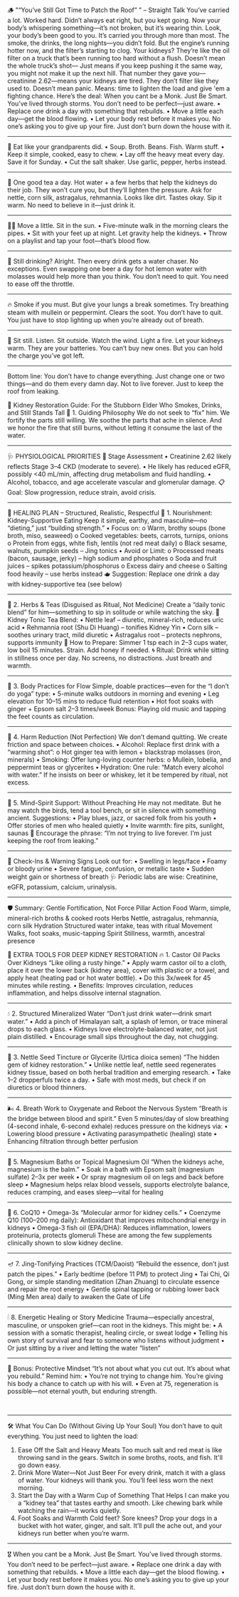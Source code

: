 🪵 "“You’ve Still Got Time to Patch the Roof” " –  Straight Talk
You’ve carried a lot.
Worked hard. Didn’t always eat right, but you kept going.
Now your body’s whispering something—it’s not broken, but it’s wearing thin.
Look, your body’s been good to you.
It’s carried you through more than most.
The smoke, the drinks, the long nights—you didn’t fold.
But the engine’s running hotter now, and the filter’s starting to clog.
Your kidneys? They’re like the oil filter on a truck that’s been running too hard without a flush.
Doesn’t mean the whole truck’s shot—
Just means if you keep pushing it the same way, you might not make it up the next hill.
That number they gave you—creatinine 2.62—means your kidneys are tired. They don’t filter like they used to.
Doesn’t mean panic.
Means: time to lighten the load and give 'em a fighting chance.
Here’s the  deal:
When you cant be a Monk. Just Be Smart.
You’ve lived through storms.
You don’t need to be perfect—just aware.
•	Replace one drink a day with something that rebuilds.
•	Move a little each day—get the blood flowing.
•	Let your body rest before it makes you.
No one’s asking you to give up your fire.
Just don’t burn down the house with it.
________________________________________
🥣 Eat like your grandparents did.
•	Soup. Broth. Beans. Fish. Warm stuff.
•	Keep it simple, cooked, easy to chew.
•	Lay off the heavy meat every day. Save it for Sunday.
•	Cut the salt shaker. Use garlic, pepper, herbs instead.
________________________________________
🍵 One good tea a day.
Hot water + a few herbs that help the kidneys do their job.
They won’t cure you, but they’ll lighten the pressure.
Ask for nettle, corn silk, astragalus, rehmannia.
Looks like dirt. Tastes okay. Sip it warm. No need to believe in it—just drink it.
________________________________________
🚶‍♂️ Move a little. Sit in the sun.
•	Five-minute walk in the morning clears the pipes.
•	Sit with your feet up at night. Let gravity help the kidneys.
•	Throw on a playlist and tap your foot—that’s blood flow.
________________________________________
🍺 Still drinking? Alright.
Then every drink gets a water chaser. No exceptions.
Even swapping one beer a day for hot lemon water with molasses would help more than you think.
You don’t need to quit. You need to ease off the throttle.
________________________________________
🔥 Smoke if you must. But give your lungs a break sometimes.
Try breathing steam with mullein or peppermint. Clears the soot.
You don’t have to quit. You just have to stop lighting up when you’re already out of breath.
________________________________________
🧘 Sit still. Listen.
Sit outside. Watch the wind.
Light a fire. Let your kidneys warm.
They are your batteries.
You can’t buy new ones.
But you can hold the charge you’ve got left.
________________________________________
Bottom line:
You don’t have to change everything.
Just change one or two things—and do them every damn day.
Not to live forever.
Just to keep the roof from leaking.


🌄 Kidney Restoration Guide: For the Stubborn Elder Who Smokes, Drinks, and Still Stands Tall
🧭 1. Guiding Philosophy
We do not seek to “fix” him.
We fortify the parts still willing.
We soothe the parts that ache in silence.
And we honor the fire that still burns, without letting it consume the last of the water.
________________________________________
🩺 PHYSIOLOGICAL PRIORITIES
🔬 Stage Assessment
•	Creatinine 2.62 likely reflects Stage 3–4 CKD (moderate to severe).
•	He likely has reduced eGFR, possibly <40 mL/min, affecting drug metabolism and fluid handling.
•	Alcohol, tobacco, and age accelerate vascular and glomerular damage.
📋 Goal: Slow progression, reduce strain, avoid crisis.
________________________________________
🌿 HEALING PLAN – Structured, Realistic, Respectful
🍲 1. Nourishment: Kidney-Supportive Eating
Keep it simple, earthy, and masculine—no “dieting,” just “building strength.”
•	Focus on:
o	Warm, brothy soups (bone broth, miso, seaweed)
o	Cooked vegetables: beets, carrots, turnips, onions
o	Protein from eggs, white fish, lentils (not red meat daily)
o	Black sesame, walnuts, pumpkin seeds – Jing tonics
•	Avoid or Limit:
o	Processed meats (bacon, sausage, jerky) – high sodium and phosphates
o	Soda and fruit juices – spikes potassium/phosphorus
o	Excess dairy and cheese
o	Salting food heavily – use herbs instead
🫖 Suggestion: Replace one drink a day with kidney-supportive tea (see below)
________________________________________
🌿 2. Herbs & Teas (Disguised as Ritual, Not Medicine)
Create a “daily tonic blend” for him—something to sip in solitude or while watching the sky.
🧪 Kidney Tonic Tea Blend:
•	Nettle leaf – diuretic, mineral-rich, reduces uric acid
•	Rehmannia root (Shu Di Huang) – tonifies Kidney Yin
•	Corn silk – soothes urinary tract, mild diuretic
•	Astragalus root – protects nephrons, supports immunity
🧉 How to Prepare: Simmer 1 tsp each in 2–3 cups water, low boil 15 minutes. Strain. Add honey if needed.
🌀 Ritual: Drink while sitting in stillness once per day. No screens, no distractions. Just breath and warmth.
________________________________________
🧘 3. Body Practices for Flow
Simple, doable practices—even for the “I don’t do yoga” type:
•	5-minute walks outdoors in morning and evening
•	Leg elevation for 10–15 mins to reduce fluid retention
•	Hot foot soaks with ginger + Epsom salt 2–3 times/week
Bonus: Playing old music and tapping the feet counts as circulation.
________________________________________
🍶 4. Harm Reduction (Not Perfection)
We don’t demand quitting. We create friction and space between choices.
•	Alcohol: Replace first drink with a “warming shot”:
o	Hot ginger tea with lemon + blackstrap molasses (iron, minerals)
•	Smoking: Offer lung-loving counter herbs:
o	Mullein, lobelia, and peppermint teas or glycerites
•	Hydration: One rule: “Match every alcohol with water.”
If he insists on beer or whiskey, let it be tempered by ritual, not excess.
________________________________________
🧠 5. Mind-Spirit Support: Without Preaching
He may not meditate. But he may watch the birds, tend a tool bench, or sit in silence with something ancient.
Suggestions:
•	Play blues, jazz, or sacred folk from his youth
•	Offer stories of men who healed quietly
•	Invite warmth: fire pits, sunlight, saunas
💬 Encourage the phrase:
“I’m not trying to live forever. I’m just keeping the roof from leaking.”
________________________________________
🔄 Check-Ins & Warning Signs
Look out for:
•	Swelling in legs/face
•	Foamy or bloody urine
•	Severe fatigue, confusion, or metallic taste
•	Sudden weight gain or shortness of breath
🩺 Periodic labs are wise: Creatinine, eGFR, potassium, calcium, urinalysis.
________________________________________
🛡️ Summary: Gentle Fortification, Not Force
Pillar	Action
Food	Warm, simple, mineral-rich broths & cooked roots
Herbs	Nettle, astragalus, rehmannia, corn silk
Hydration	Structured water intake, teas with ritual
Movement	Walks, foot soaks, music-tapping
Spirit	Stillness, warmth, ancestral presence






🌿 EXTRA TOOLS FOR DEEP KIDNEY RESTORATION
🔥 1. Castor Oil Packs Over Kidneys
“Like oiling a rusty hinge.”
•	Apply warm castor oil to a cloth, place it over the lower back (kidney area), cover with plastic or a towel, and apply heat (heating pad or hot water bottle).
•	Do this 3x/week for 45 minutes while resting.
•	Benefits: Improves circulation, reduces inflammation, and helps dissolve internal stagnation.
________________________________________
💧 2. Structured Mineralized Water
“Don’t just drink water—drink smart water.”
•	Add a pinch of Himalayan salt, a splash of lemon, or trace mineral drops to each glass.
•	Kidneys love electrolyte-balanced water, not just plain distilled.
•	Encourage small sips throughout the day, not chugging.
________________________________________
🌿 3. Nettle Seed Tincture or Glycerite (Urtica dioica semen)
“The hidden gem of kidney restoration.”
•	Unlike nettle leaf, nettle seed regenerates kidney tissue, based on both herbal tradition and emerging research.
•	Take 1–2 dropperfuls twice a day.
•	Safe with most meds, but check if on diuretics or blood thinners.
________________________________________
🌬 4. Breath Work to Oxygenate and Reboot the Nervous System
“Breath is the bridge between blood and spirit.”
Even 5 minutes/day of slow breathing (4-second inhale, 6-second exhale) reduces pressure on the kidneys via:
•	Lowering blood pressure
•	Activating parasympathetic (healing) state
•	Enhancing filtration through better perfusion
________________________________________
🛁 5. Magnesium Baths or Topical Magnesium Oil
“When the kidneys ache, magnesium is the balm.”
•	Soak in a bath with Epsom salt (magnesium sulfate) 2–3x per week
•	Or spray magnesium oil on legs and back before sleep
•	Magnesium helps relax blood vessels, supports electrolyte balance, reduces cramping, and eases sleep—vital for healing
________________________________________
🧬 6. CoQ10 + Omega-3s
“Molecular armor for kidney cells.”
•	Coenzyme Q10 (100–200 mg daily): Antioxidant that improves mitochondrial energy in kidneys
•	Omega-3 fish oil (EPA/DHA): Reduces inflammation, lowers proteinuria, protects glomeruli
These are among the few supplements clinically shown to slow kidney decline.
________________________________________
🪔 7. Jing-Tonifying Practices (TCM/Daoist)
“Rebuild the essence, don’t just patch the pipes.”
•	Early bedtime (before 11 PM) to protect Jing
•	Tai Chi, Qi Gong, or simple standing meditation (Zhan Zhuang) to circulate essence and repair the root energy
•	Gentle spinal tapping or rubbing lower back (Ming Men area) daily to awaken the Gate of Life
________________________________________
🕯 8. Energetic Healing or Story Medicine
Trauma—especially ancestral, masculine, or unspoken grief—can root in the kidneys.
This might be:
•	A session with a somatic therapist, healing circle, or sweat lodge
•	Telling his own story of survival and fear to someone who listens without judgment
•	Or just sitting by a river and letting the water “listen”
________________________________________
🧿 Bonus: Protective Mindset
“It’s not about what you cut out. It’s about what you rebuild.”
Remind him:
•	You’re not trying to change him. You’re giving his body a chance to catch up with his will.
•	Even at 75, regeneration is possible—not eternal youth, but enduring strength.

 
________________________________________

🛠 What You Can Do (Without Giving Up Your Soul)
You don’t have to quit everything. You just need to lighten the load:
1. Ease Off the Salt and Heavy Meats
Too much salt and red meat is like throwing sand in the gears.
Switch in some broths, roots, and fish. It'll go down easy.
2. Drink More Water—Not Just Beer
For every drink, match it with a glass of water.
Your kidneys will thank you. You’ll feel less worn the next morning.
3. Start the Day with a Warm Cup of Something That Helps
I can make you a “kidney tea” that tastes earthy and smooth.
Like chewing bark while watching the rain—it works quietly.
4. Foot Soaks and Warmth
Cold feet? Sore knees?
Drop your dogs in a bucket with hot water, ginger, and salt.
It’ll pull the ache out, and your kidneys run better when you’re warm.
________________________________________
🎖 When you cant be a Monk. Just Be Smart.
You’ve lived through storms.
You don’t need to be perfect—just aware.
•	Replace one drink a day with something that rebuilds.
•	Move a little each day—get the blood flowing.
•	Let your body rest before it makes you.
No one’s asking you to give up your fire.
Just don’t burn down the house with it.


